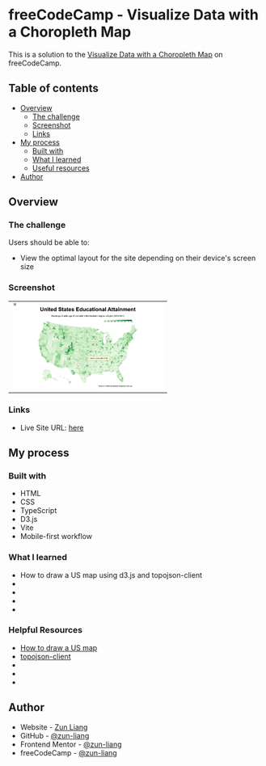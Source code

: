 # freeCodeCamp - Visualize Data with a Choropleth Map

This is a solution to the [Visualize Data with a Choropleth Map](https://www.freecodecamp.org/learn/data-visualization/data-visualization-projects/visualize-data-with-a-choropleth-map) on freeCodeCamp.

## Table of contents

- [Overview](#overview)
  - [The challenge](#the-challenge)
  - [Screenshot](#screenshot)
  - [Links](#links)
- [My process](#my-process)
  - [Built with](#built-with)
  - [What I learned](#what-i-learned)
  - [Useful resources](#useful-resources)
- [Author](#author)

## Overview

### The challenge

Users should be able to:

- View the optimal layout for the site depending on their device's screen size

### Screenshot

<table>
  <tr>
    <td>
      <img src="./public/screenshots/screenshot-desktop-default.png" alt="screenshot desktop default" style="width: 300px" />
    </td>
  </tr>
</table>

### Links

- Live Site URL: [here](https://zun-liang.github.io/fcc-d3-choropleth-map)

## My process

### Built with

- HTML
- CSS
- TypeScript
- D3.js
- Vite
- Mobile-first workflow

### What I learned

- How to draw a US map using d3.js and topojson-client
- []()
- []()
- []()
- []()

### Helpful Resources

- [How to draw a US map](https://observablehq.com/@jeantimex/how-to-draw-a-us-map)
- [topojson-client](https://github.com/topojson/topojson-client?tab=readme-ov-file)
- []()
- []()
- []()

## Author

- Website - [Zun Liang](https://zunldev.com/)
- GitHub - [@zun-liang](https://github.com/zun-liang)
- Frontend Mentor - [@zun-liang](https://www.frontendmentor.io/profile/zun-liang)
- freeCodeCamp - [@zun-liang](https://www.freecodecamp.org/zun-liang)
